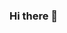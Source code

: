 ### Hi there 👋

<!--
**DiasMelissa/DiasMelissa** is a ✨ _special_ ✨ repository because its `README.md` (this file) appears on your GitHub profile.

Here are some ideas to get you started:

Welcome to my Github. Here some ideas about me:

- 🔭 I’m currently a PhD student at the University of São Paulo
- 👯 I’m looking to collaborate on python, data science, numerical weather modeling and what is related to meteorology
- 📫 How to reach me: 
- Linkedin: https://www.linkedin.com/in/melissa-oliveira-66b308137/
- E-mail: melissadias@alumni.usp.br
- ⚡ Fun fact: Looking to team up with meteorology wizards from around the globe! Let's cook up some weather magic together. ⚡🌎
-->

